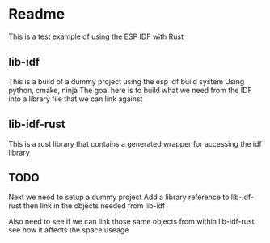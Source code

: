 # Readme

This is a test example of using the ESP IDF with Rust


## lib-idf

This is a build of a dummy project using the esp idf build system
Using python, cmake, ninja
The goal here is to build what we need from the IDF into a library file that we can link against


## lib-idf-rust

This is a rust library that contains a generated wrapper for accessing the idf library


## TODO

Next we need to setup a dummy project
Add a library reference to lib-idf-rust
then link in the objects needed from lib-idf

Also need to see if we can link those same objects from within lib-idf-rust
see how it affects the space useage


